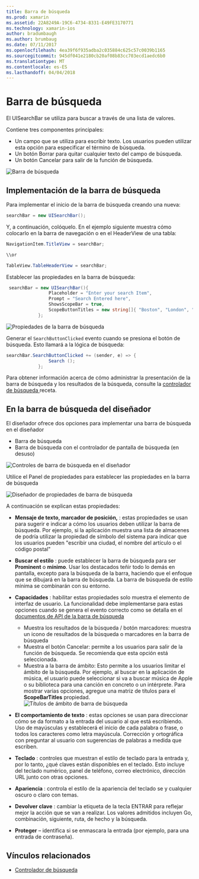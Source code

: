 ```yaml
---
title: Barra de búsqueda
ms.prod: xamarin
ms.assetid: 22A8249A-19C6-4734-8331-E49FE3170771
ms.technology: xamarin-ios
author: bradumbaugh
ms.author: brumbaug
ms.date: 07/11/2017
ms.openlocfilehash: 4ea39f6f935adba2c035884c625c57c0039b1165
ms.sourcegitcommit: 945df041e2180cb20af08b83cc703ecd1aedc6b0
ms.translationtype: MT
ms.contentlocale: es-ES
ms.lasthandoff: 04/04/2018
---
```

# <a name="search-bar"></a>Barra de búsqueda

El UISearchBar se utiliza para buscar a través de una lista de valores. 

Contiene tres componentes principales: 

- Un campo que se utiliza para escribir texto. Los usuarios pueden utilizar esta opción para especificar el término de búsqueda.
- Un botón Borrar para quitar cualquier texto del campo de búsqueda.
- Un botón Cancelar para salir de la función de búsqueda.

![Barra de búsqueda](searchbar-images/image1.png)

## <a name="implementing-the-search-bar"></a>Implementación de la barra de búsqueda

Para implementar el inicio de la barra de búsqueda creando una nueva:

```csharp
searchBar = new UISearchBar();
```

Y, a continuación, colóquelo. En el ejemplo siguiente muestra cómo colocarlo en la barra de navegación o en el HeaderView de una tabla:

```csharp
NavigationItem.TitleView = searchBar;

\\or

TableView.TableHeaderView = searchBar;
```

Establecer las propiedades en la barra de búsqueda:

```csharp
 searchBar = new UISearchBar(){
                Placeholder = "Enter your search Item",
                Prompt = "Search Entered here",
                ShowsScopeBar = true,
                ScopeButtonTitles = new string[]{ "Boston", "London", "SF" },
            };
```

![Propiedades de la barra de búsqueda](searchbar-images/image6.png)

Generar el `SearchButtonClicked` evento cuando se presiona el botón de búsqueda. Esto llamará a la lógica de búsqueda:

```csharp
searchBar.SearchButtonClicked += (sender, e) => {
                Search ();
            };
```

Para obtener información acerca de cómo administrar la presentación de la barra de búsqueda y los resultados de la búsqueda, consulte la [controlador de búsqueda ](https://developer.xamarin.com/recipes/ios/content_controls/search-controller/) receta.

## <a name="using-the-search-bar-in-the-designer"></a>En la barra de búsqueda del diseñador

El diseñador ofrece dos opciones para implementar una barra de búsqueda en el diseñador

- Barra de búsqueda
- Barra de búsqueda con el controlador de pantalla de búsqueda (en desuso)

![Controles de barra de búsqueda en el diseñador](searchbar-images/image2.png)

Utilice el Panel de propiedades para establecer las propiedades en la barra de búsqueda

![Diseñador de propiedades de barra de búsqueda](searchbar-images/image3.png)

A continuación se explican estas propiedades:

- **Mensaje de texto, marcador de posición,** : estas propiedades se usan para sugerir e indicar a cómo los usuarios deben utilizar la barra de búsqueda. Por ejemplo, si la aplicación muestra una lista de almacenes de podría utilizar la propiedad de símbolo del sistema para indicar que los usuarios pueden "escribir una ciudad, el nombre del artículo o el código postal"
- **Buscar el estilo** : puede establecer la barra de búsqueda para ser **Prominent** o **mínimo**. Usar los destacados teñir todo lo demás en pantalla, excepto para la búsqueda de la barra, haciendo que el enfoque que se dibujará en la barra de búsqueda. La barra de búsqueda de estilo mínima se combinarán con su entorno.
- **Capacidades** : habilitar estas propiedades solo muestra el elemento de interfaz de usuario. La funcionalidad debe implementarse para estas opciones cuando se genera el evento correcto como se detalla en el [documentos de API de la barra de búsqueda](https://developer.xamarin.com/api/type/UIKit.UISearchBar/)
    - Muestra los resultados de la búsqueda / botón marcadores: muestra un icono de resultados de la búsqueda o marcadores en la barra de búsqueda
    - Muestra el botón Cancelar: permite a los usuarios para salir de la función de búsqueda. Se recomienda que esta opción está seleccionada.
    - Muestra a la barra de ámbito: Esto permite a los usuarios limitar el ámbito de la búsqueda. Por ejemplo, al buscar en la aplicación de música, el usuario puede seleccionar si va a buscar música de Apple o su biblioteca para una canción en concreto o un intérprete. Para mostrar varias opciones, agregue una matriz de títulos para el **ScopeBarTitles** propiedad.
    ![Títulos de ámbito de barra de búsqueda](searchbar-images/image4.png)

- **El comportamiento de texto** : estas opciones se usan para direccionar cómo se da formato a la entrada del usuario al que está escribiendo. Uso de mayúsculas y establecerá el inicio de cada palabra o frase, o todos los caracteres como letra mayúscula. Corrección y ortográfica con preguntar al usuario con sugerencias de palabras a medida que escriben.
- **Teclado** : controles que muestran el estilo de teclado para la entrada y, por lo tanto, ¿qué claves están disponibles en el teclado. Esto incluye del teclado numérico, panel de teléfono, correo electrónico, dirección URL junto con otras opciones.
- **Apariencia** : controla el estilo de la apariencia del teclado se y cualquier oscuro o claro con temas.
- **Devolver clave** : cambiar la etiqueta de la tecla ENTRAR para reflejar mejor la acción que se van a realizar. Los valores admitidos incluyen Go, combinación, siguiente, ruta, de hecho y la búsqueda.
- **Proteger** – identifica si se enmascara la entrada (por ejemplo, para una entrada de contraseña).

## <a name="related-links"></a>Vínculos relacionados

- [Controlador de búsqueda](https://developer.xamarin.com/recipes/ios/content_controls/search-controller/)
